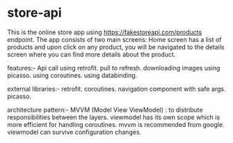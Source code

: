 # store-api
This is the online store app using https://fakestoreapi.com/products endpoint.
The app consists of two main screens:
Home screen has a list of products and upon click on any product, you will be navigated to the details screen where you can find more details about the product.

features:-
Api call using retrofit.
pull to refresh.
downloading images using picasso.
using coroutines.
using databinding.

external libraries:-
retrofit.
coroutines.
navigation component with safe args.
picasso.

architecture pattern:-
MVVM (Model View ViewModel) : to distribute responsibilities between the layers. viewmodel has its own scope which is more efficient for handling coroutines.
mvvm is recommended from google. viewmodel can survive configuration changes.

